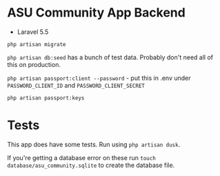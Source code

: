 # ASU Community App Backend

* Laravel 5.5

`php artisan migrate`

`php artisan db:seed` has a bunch of test data. Probably don't need all of this on production.

`php artisan passport:client --password` - put this in .env under `PASSWORD_CLIENT_ID` and `PASSWORD_CLIENT_SECRET`

`php artisan passport:keys`

# Tests

This app does have some tests. Run using `php artisan dusk`.

If you're getting a database error on these run `touch database/asu_community.sqlite` to create the database file.
